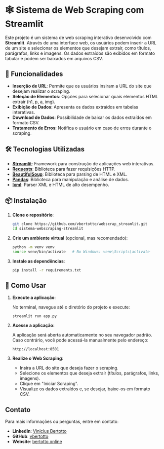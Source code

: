 # 🕸️ Sistema de Web Scraping com Streamlit

Este projeto é um sistema de web scraping interativo desenvolvido com **Streamlit**. Através de uma interface web, os usuários podem inserir a URL de um site e selecionar os elementos que desejam extrair, como títulos, parágrafos, links e imagens. Os dados extraídos são exibidos em formato tabular e podem ser baixados em arquivos CSV.

## 🚀 Funcionalidades

- **Inserção de URL**: Permite que os usuários insiram a URL do site que desejam realizar o scraping.
- **Seleção de Elementos**: Opções para selecionar quais elementos HTML extrair (h1, p, a, img).
- **Exibição de Dados**: Apresenta os dados extraídos em tabelas interativas.
- **Download de Dados**: Possibilidade de baixar os dados extraídos em formato CSV.
- **Tratamento de Erros**: Notifica o usuário em caso de erros durante o scraping.

## 🛠️ Tecnologias Utilizadas

- **[Streamlit](https://streamlit.io/)**: Framework para construção de aplicações web interativas.
- **[Requests](https://pypi.org/project/requests/)**: Biblioteca para fazer requisições HTTP.
- **[BeautifulSoup](https://www.crummy.com/software/BeautifulSoup/bs4/doc/)**: Biblioteca para parsing de HTML e XML.
- **[Pandas](https://pandas.pydata.org/)**: Biblioteca para manipulação e análise de dados.
- **[lxml](https://lxml.de/)**: Parser XML e HTML de alto desempenho.

## 📦 Instalação

1. **Clone o repositório**:

    ```bash
    git clone https://github.com/vbertotto/webscrap_streamlit.git
    cd sistema-webscraping-streamlit
    ```

2. **Crie um ambiente virtual** (opcional, mas recomendado):

    ```bash
    python -m venv venv
    source venv/bin/activate   # No Windows: venv\Scripts\activate
    ```

3. **Instale as dependências**:

    ```bash
    pip install -r requirements.txt
    ```

## 🔧 Como Usar

1. **Execute a aplicação**:

    No terminal, navegue até o diretório do projeto e execute:

    ```bash
    streamlit run app.py
    ```

2. **Acesse a aplicação**:

    A aplicação será aberta automaticamente no seu navegador padrão. Caso contrário, você pode acessá-la manualmente pelo endereço:

    ```
    http://localhost:8501
    ```

3. **Realize o Web Scraping**:

    - Insira a URL do site que deseja fazer o scraping.
    - Selecione os elementos que deseja extrair (títulos, parágrafos, links, imagens).
    - Clique em "Iniciar Scraping".
    - Visualize os dados extraídos e, se desejar, baixe-os em formato CSV.

## Contato

Para mais informações ou perguntas, entre em contato:

- **LinkedIn**: [Vinicius Bertotto](https://www.linkedin.com/in/vinicius-bertotto/)
- **GitHub**: [vbertotto](https://github.com/vbertotto)
- **Website**: [bertotto.online](https://bertotto.online/)
```

